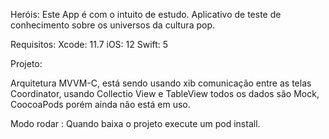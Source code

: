 
Heróis:
Este App é com o intuito de estudo.
Aplicativo de teste de conhecimento sobre os universos da cultura pop.

Requisitos:
Xcode: 11.7
iOS: 12
Swift: 5

Projeto:

Arquitetura  MVVM-C, está sendo usando xib comunicação entre as telas Coordinator,
usando Collectio View e TableView todos os dados são Mock,
CoocoaPods porém ainda não está em uso.

Modo rodar :
Quando baixa o projeto execute um pod install.

